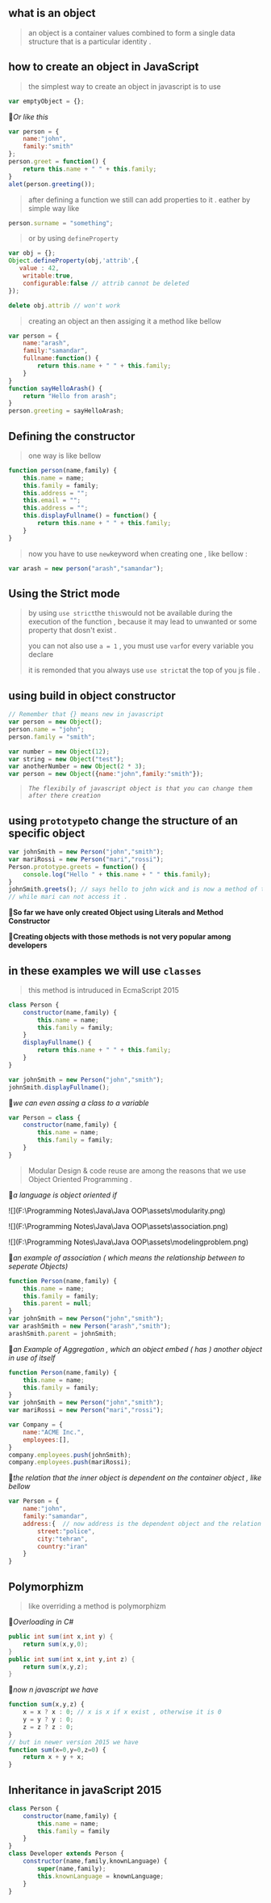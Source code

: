 ## what is an object

> an object is a container values combined to form a single data structure that is a particular identity .

## how to create an object in JavaScript

> the simplest way to create an object in javascript is to use

```javascript
var emptyObject = {};
```

:pushpin:*Or like this*

```javascript
var person = {
    name:"john",
    family:"smith"
};
person.greet = function() {
    return this.name + " " + this.family;
}
alet(person.greeting());
```

> after defining a function we still can add properties to it . eather by simple way like

```javascript
person.surname = "something";
```

> or by using `defineProperty`

```javascript
var obj = {};
Object.defineProperty(obj,'attrib',{
   value : 42,
    writable:true,
    configurable:false // attrib cannot be deleted
});

delete obj.attrib // won't work
```

> creating an object an then assiging it a method like bellow 

```javascript
var person = {
    name:"arash",
    family:"samandar",
    fullname:function() {
        return this.name + " " + this.family;
    }
}
function sayHelloArash() {
    return "Hello from arash";
}
person.greeting = sayHelloArash;
```

## Defining the constructor

> one way is like bellow

```javascript
function person(name,family) {
    this.name = name;
    this.family = family;
    this.address = "";
    this.email = "";
    this.address = "";
    this.displayFullname() = function() {
        return this.name + " " + this.family;
    }
}
```

> now you have to use `new`keyword when creating one , like bellow :

```javascript
var arash = new person("arash","samandar");
```

## Using the Strict mode

> by using `use strict`the `this`would not be available during the execution of the function , because it may lead to unwanted or some property that dosn't exist .
>
> you can not also use `a = 1` , you must use `var`for every variable you declare
>
> it is remonded that you always use `use strict`at the top of you js file .

## using build in object constructor

```javascript
// Remember that {} means new in javascript
var person = new Object();
person.name = "john";
person.family = "smith";

var number = new Object(12);
var string = new Object("test");
var anotherNumber = new Object(2 * 3);
var person = new Object({name:"john",family:"smith"});
```

> *`The flexibily of javascript object is that you can change them after there creation`*

## using `prototype`to change the structure of an specific object

```javascript
var johnSmith = new Person("john","smith");
var mariRossi = new Person("mari","rossi");
Person.prototype.greets = function() {
    console.log("Hello " + this.name + " " this.family);
}
johnSmith.greets(); // says hello to john wick and is now a method of this object ,
// while mari can not access it .
```



:pushpin:**So far we have only created Object using Literals and Method Constructor**

:pushpin:**Creating objects with those methods is not very popular among developers**

## in these examples we will use `classes`

> this method is intruduced in EcmaScript 2015

```javascript
class Person {
    constructor(name,family) {
        this.name = name;
        this.family = family;
    }
    displayFullname() {
        return this.name + " " + this.family;
    }
}

var johnSmith = new Person("john","smith");
johnSmith.displayFullname();
```

:pushpin:*we can even assing a class to a variable*

```javascript
var Person = class {
    constructor(name,family) {
        this.name = name;
        this.family = family;
    }
}
```

> Modular Design & code reuse are among the reasons that we use Object Oriented Programming .

:pushpin:*a language is object oriented if*

![](F:\Programming Notes\Java\Java OOP\assets\modularity.png)

![](F:\Programming Notes\Java\Java OOP\assets\association.png)

![](F:\Programming Notes\Java\Java OOP\assets\modelingproblem.png)

:pushpin:*an example of association ( which means the relationship between to seperate Objects)*

```javascript
function Person(name,family) {
    this.name = name;
    this.family = family;
    this.parent = null;
}
var johnSmith = new Person("john","smith");
var arashSmith = new Person("arash","smith");
arashSmith.parent = johnSmith;
```

:pushpin:*an Example of Aggregation , which an object embed ( has ) another object in use of itself*

```javascript
function Person(name,family) {
    this.name = name;
    this.family = family;
}
var johnSmith = new Person("john","smith");
var mariRossi = new Person("mari","rossi");

var Company = {
    name:"ACME Inc.",
    employees:[],
}
company.employees.push(johnSmith);
company.employees.push(mariRossi);
```

:pushpin:*the relation that the inner object is dependent on the container object , like bellow*

```javascript
var Person = {
    name:"john",
    family:"samandar",
    address:{  // now address is the dependent object and the relation is a composition .
        street:"police",
        city:"tehran",
        country:"iran"
    }
}
```

## Polymorphizm

> like overriding a method is polymorphizm

:pushpin:*Overloading in C#*

```c#
public int sum(int x,int y) {
    return sum(x,y,0);
}
public int sum(int x,int y,int z) {
    return sum(x,y,z);
}
```

:pushpin:*now n javascript we have*

```javascript
function sum(x,y,z) {
    x = x ? x : 0; // x is x if x exist , otherwise it is 0
    y = y ? y : 0;
    z = z ? z : 0;
}
// but in newer version 2015 we have
function sum(x=0,y=0,z=0) {
    return x + y + x;
}
```

## Inheritance in javaScript 2015

```javascript
class Person {
    constructor(name,family) {
        this.name = name;
        this.family = family
    }
}
class Developer extends Person {
    constructor(name,family,knownLanguage) {
        super(name,family);
        this.knownLanguage = knownLanguage;
    }
}
```

